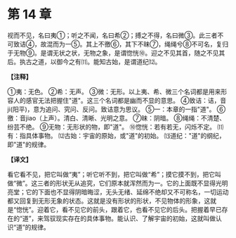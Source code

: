 # 第 14 章

视而不见，名曰夷①；听之不闻，名曰希②；搏之不得，名曰微③。此三者不可致诘④，故混而为一⑤。其上不徼⑥，其下不昧⑦，绳绳兮⑧不可名，复归于无物⑨。是谓无状之状，无物之象，是谓惚恍⑩。迎之不见其首，随之不见其后。执古之道，以御今之有⑾。能知古始，是谓道纪⑿。

**【注释】**

①夷：无色。
②希：无声。
③微：无形。以上夷、希、微三个名词都是用来形容人的感官无法把握住"道"。这三个名词都是幽而不显的意思。
④致诘：诘，音ji(阳平)，意为追问、究问、反问。致诘意为思议。
⑤一：本章的一指"道"。
⑥徼：音jiao（上声）。清白、清晰、光明之意。
⑦昧：阴暗。
⑧绳绳：不清楚、纷芸不绝。
⑨无物：无形状的物，即"道"。
⑩惚恍：若有若无，闪烁不定。
⑾有：指具体事物。
⑿古始：宇宙的原始，或"道"的初始。
⒀道纪："道"的纲纪，即"道"的规律。

**【译文】**

看它看不见，把它叫做“夷”；听它听不到，把它叫做“希”；摸它摸不到，把它叫做“微”。这三者的形状无从追究，它们原本就浑然而为一。它的上面既不显得光明亮堂；它的下面也不显得阴暗晦涩，无头无绪、延绵不绝却又不可称名，一切运动都又回复到无形无象的状态。这就是没有形状的形状，不见物体的形象，这就是“惚恍”。迎着它，看不见它的前头，跟着它，也看不见它的后头。把握着早已存在的“道”，来驾驭现实存在的具体事物。能认识、了解宇宙的初始，这就叫做认识“道”的规律。

